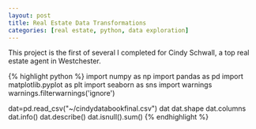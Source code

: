 ```yaml
---
layout: post
title: Real Estate Data Transformations
categories: [real estate, python, data exploration]
---
```


This project is the first of several I completed for Cindy Schwall, a top real estate agent in Westchester.
<!--more-->

{% highlight python %}
import numpy as np
import pandas as pd
import matplotlib.pyplot as plt
import seaborn as sns
import warnings
warnings.filterwarnings('ignore')

dat=pd.read_csv("~/cindydatabookfinal.csv")
dat
dat.shape
dat.columns
dat.info()
dat.describe()
dat.isnull().sum()
{% endhighlight %}


